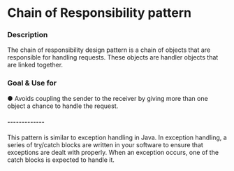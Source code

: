 # Chain of Responsibility pattern 

### Description
The chain of responsibility design pattern is a chain of objects that are responsible for handling requests. These objects are handler objects that are linked together.

### Goal & Use for

● Avoids coupling the sender to the receiver by giving more than one object a chance to handle the request.

#### -------------
This pattern is similar to exception handling in Java. In exception
handling, a series of try/catch blocks are written in your software to
ensure that exceptions are dealt with properly. When an exception
occurs, one of the catch blocks is expected to handle it.


 

